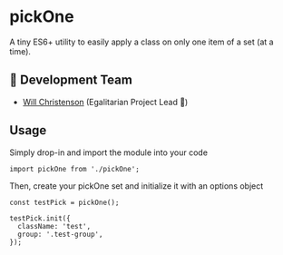 # pickOne
A tiny ES6+ utility to easily apply a class on only one item of a set (at a time).

## :floppy_disk: Development Team
- [Will Christenson](https://github.com/MrSpecific) (Egalitarian Project Lead :unicorn:)

## Usage
Simply drop-in and import the module into your code
```
import pickOne from './pickOne';
```

Then, create your pickOne set and initialize it with an options object
```
const testPick = pickOne();

testPick.init({
  className: 'test',
  group: '.test-group',
});
```
